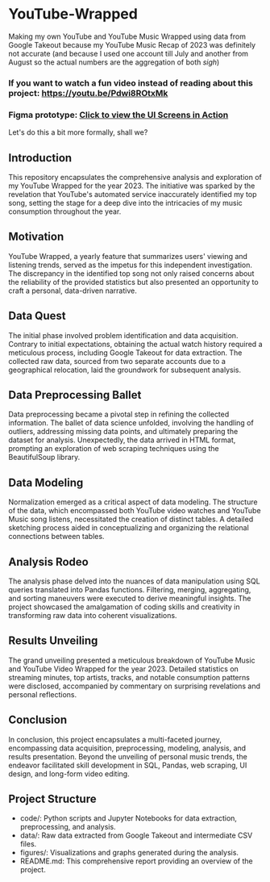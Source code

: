 # YouTube-Wrapped
Making my own YouTube and YouTube Music Wrapped using data from Google Takeout because my YouTube Music Recap of 2023 was definitely not accurate (and because I used one account till July and another from August so the actual numbers are the aggregation of both *sigh*)

### If you want to watch a fun video instead of reading about this project: https://youtu.be/Pdwi8ROtxMk

### Figma prototype: [Click to view the UI Screens in Action]("https://www.figma.com/proto/kqW1YuJvqCbYx2PvkMVUk2/YouTube-Wrapped?type=design&node-id=4-75&t=EF5ZA7bwezexGYp1-1&scaling=scale-down&page-id=0%3A1&starting-point-node-id=4%3A75&show-proto-sidebar=1&mode=design")

Let's do this a bit more formally, shall we? <br>
## Introduction
This repository encapsulates the comprehensive analysis and exploration of my YouTube Wrapped for the year 2023. The initiative was sparked by the revelation that YouTube's automated service inaccurately identified my top song, setting the stage for a deep dive into the intricacies of my music consumption throughout the year.

## Motivation
YouTube Wrapped, a yearly feature that summarizes users' viewing and listening trends, served as the impetus for this independent investigation. The discrepancy in the identified top song not only raised concerns about the reliability of the provided statistics but also presented an opportunity to craft a personal, data-driven narrative.

## Data Quest
The initial phase involved problem identification and data acquisition. Contrary to initial expectations, obtaining the actual watch history required a meticulous process, including Google Takeout for data extraction. The collected raw data, sourced from two separate accounts due to a geographical relocation, laid the groundwork for subsequent analysis.

## Data Preprocessing Ballet
Data preprocessing became a pivotal step in refining the collected information. The ballet of data science unfolded, involving the handling of outliers, addressing missing data points, and ultimately preparing the dataset for analysis. Unexpectedly, the data arrived in HTML format, prompting an exploration of web scraping techniques using the BeautifulSoup library.

## Data Modeling
Normalization emerged as a critical aspect of data modeling. The structure of the data, which encompassed both YouTube video watches and YouTube Music song listens, necessitated the creation of distinct tables. A detailed sketching process aided in conceptualizing and organizing the relational connections between tables.

## Analysis Rodeo
The analysis phase delved into the nuances of data manipulation using SQL queries translated into Pandas functions. Filtering, merging, aggregating, and sorting maneuvers were executed to derive meaningful insights. The project showcased the amalgamation of coding skills and creativity in transforming raw data into coherent visualizations.

## Results Unveiling
The grand unveiling presented a meticulous breakdown of YouTube Music and YouTube Video Wrapped for the year 2023. Detailed statistics on streaming minutes, top artists, tracks, and notable consumption patterns were disclosed, accompanied by commentary on surprising revelations and personal reflections.

## Conclusion
In conclusion, this project encapsulates a multi-faceted journey, encompassing data acquisition, preprocessing, modeling, analysis, and results presentation. Beyond the unveiling of personal music trends, the endeavor facilitated skill development in SQL, Pandas, web scraping, UI design, and long-form video editing.

## Project Structure
* code/: Python scripts and Jupyter Notebooks for data extraction, preprocessing, and analysis.
* data/: Raw data extracted from Google Takeout and intermediate CSV files.
* figures/: Visualizations and graphs generated during the analysis.
* README.md: This comprehensive report providing an overview of the project.